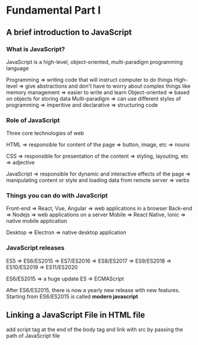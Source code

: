 # Fundamental Part I

## A brief introduction to JavaScript

### What is JavaScript?
JavaScript is a high-level, object-oriented, multi-paradigm programming language

Programming => writing code that will instruct computer to do things
High-level => give abstractions and don't have to worry about complex things like memory management
           => easier to write and learn
Object-oriented => based on objects for storing data
Multi-paradigm => can use different styles of programming
               => imperitive and declarative 
               => structuring code

### Role of JavaScript

Three core technologies of web

HTML => responsible for content of the page
     => button, image, etc
     => nouns

CSS => responsible for presentation of the content
    => styling, layouting, etc
    => adjective

JavaScript => responsible for dynamic and interactive effects of the page
           => manipulating content or style and loading data from remote server
           => verbs

### Things you can do with JavaScript

Front-end => React, Vue, Angular
          => web applications in a browser
Back-end => Nodejs
         => web applications on a server
Mobile => React Native, Ionic
       => native mobile application

Desktop => Electron
        => native desktop application

### JavaScript releases

ES5 => ES6/ES2015 => ES7/ES2016 => ES8/ES2017 => ES9/ES2018 => ES10/ES2019 => ES11/ES2020

ES6/ES2015 => a huge update
ES => ECMAScript

After ES6/ES2015, there is now a yearly new release with new features. Starting from ES6/ES2015 is called **modern javascript**

## Linking a JavaScript File in HTML file

add script tag at the end of the body tag and link with src by passing the path of JavaScript file